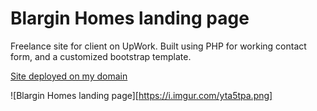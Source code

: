 # Blargin Homes landing page

Freelance site for client on UpWork. Built using PHP for working contact form, and a customized bootstrap template.

[Site deployed on my domain](https://riley.gg/upwork-2/)

![Blargin Homes landing page][https://i.imgur.com/yta5tpa.png]
